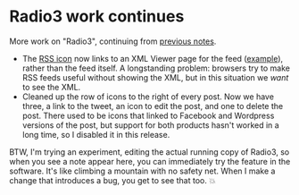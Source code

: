 # Radio3 work continues
More work on "Radio3", continuing from <a href="http://scripting.com/2020/06/28/153523.html?title=radio3Work">previous notes</a>. 
* The <a href="http://scripting.com/images/2020/06/30/xmlIcon.png">RSS icon</a> now links to an XML Viewer page for the feed (<a href="http://xmlviewer.scripting.com/?url=http%3A%2F%2Fradio3.io%2Fusers%2Fdavewiner%2Frss.xml">example</a>), rather than the feed itself. A longstanding problem: browsers try to make RSS feeds useful without showing the XML, but in this situation we <i>want</i> to see the XML. 
* Cleaned up the row of icons to the right of every post. Now we have three, a link to the tweet, an icon to edit the post, and one to delete the post. There used to be icons that linked to Facebook and Wordpress versions of the post, but support for both products hasn't worked in a long time, so I disabled it in this release. 

BTW, I'm trying an experiment, editing the actual running copy of Radio3, so when you see a note appear here, you can immediately try the feature in the software. It's like climbing a mountain with no safety net. When I make a change that introduces a bug, you get to see that too. :boom:

